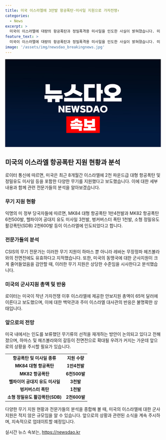 ```yaml
---
title: 미국 이스라엘에 3만발 항공폭탄·미사일 지원으로 가자전쟁↑
categories:
  - News
excerpt: >
  미국이 이스라엘에 대량의 항공폭탄과 정밀폭격용 미사일을 인도한 사실이 밝혀졌습니다. 미 정부 당국자들은 최근 8개월 동안 2천 파운드급 대형 항공폭탄인 MK84 및 다른 무기를 3만 발 이상 이스라엘에 전달했다고 밝혀졌습니다. 이러한 군사 지원은 이스라엘의 안보를 강화하고, 레바논의 헤즈볼라와의 전면전에 대비하기 위한 것으로 분석되고 있습니다. 미국의 군사 지원은 최근 가자 전쟁으로 인한 재고 부족을 보충하기 위한 것으로 보고 있습니다. SBS Biz는 여러분의 제보를 기다리고 있습니다. [홈페이지 바로가기](https://url.kr/9pghjn)
feature_text: >
  미국이 이스라엘에 대량의 항공폭탄과 정밀폭격용 미사일을 인도한 사실이 밝혀졌습니다. 미 정부 당국자들은 최근 8개월 동안 2천 파운드급 대형 항공폭탄인 MK84 및 다른 무기를 3만 발 이상 이스라엘에 전달했다고 밝혀졌습니다. 이러한 군사 지원은 이스라엘의 안보를 강화하고, 레바논의 헤즈볼라와의 전면전에 대비하기 위한 것으로 분석되고 있습니다. 미국의 군사 지원은 최근 가자 전쟁으로 인한 재고 부족을 보충하기 위한 것으로 보고 있습니다. SBS Biz는 여러분의 제보를 기다리고 있습니다. [홈페이지 바로가기](https://url.kr/9pghjn)
image: '/assets/img/newsdao_breakingnews.jpg'
---
```


<p><img src="/assets/img/newsdao_breakingnews.jpg" alt="implanttips 속보" /></p>

<h2 data-ke-size="size26">미국의 이스라엘 항공폭탄 지원 현황과 분석</h2>

<p data-ke-size="size16">로이터 통신에 따르면, 미국은 최근 8개월간 이스라엘에 2천 파운드급 대형 항공폭탄 및 정밀유도 미사일 등을 포함한 다양한 무기를 지원했다고 보도했습니다. 이에 대한 세부 내용과 함께 관련 전문가들의 분석을 알아보겠습니다.</p>

<h3>무기 지원 현황</h3>

<p data-ke-size="size16">익명의 미 정부 당국자들에 따르면, MK84 대형 항공폭탄 1만4천발과 MK82 항공폭탄 6천500발, 헬파이어 공대지 유도 미사일 3천발, 벙커버스터 폭탄 1천발, 소형 정밀유도 활강폭탄(SDB) 2천600발 등이 이스라엘에 인도되었다고 합니다.</p>

<h3>전문가들의 분석</h3>

<p data-ke-size="size16">CSIS의 무기 전문가는 이러한 무기 지원이 하마스 뿐 아니라 레바논 무장정파 헤즈볼라와의 전면전에도 유효하다고 지적했습니다. 또한, 미국의 동맹국에 대한 군사지원이 크게 줄어들었음을 감안할 때, 이러한 무기 지원은 상당한 수준임을 시사한다고 분석했습니다.</p>

<h3>미국의 군사지원 총액 및 반응</h3>

<p data-ke-size="size16">로이터는 미국이 작년 가자전쟁 이후 이스라엘에 제공한 안보지원 총액이 65억 달러에 이른다고 보도했으며, 이에 대한 백악관과 주미 이스라엘 대사관의 반응은 불명확한 상태입니다.</p>

<h3>앞으로의 전망</h3>

<p data-ke-size="size16">미국 내에서는 인도를 보류했던 무기류의 선적을 재개하는 방안이 논의되고 있다고 전해졌으며, 하마스 및 헤즈볼라와의 갈등이 전면전으로 확대될 우려가 커지는 가운데 앞으로의 상황을 주시할 필요가 있습니다.</p>

<table>
<tbody>
<tr>
<td style="text-align: center; height: 17px;"><b>항공폭탄 및 미사일 종류</b></td>
<td style="text-align: center; height: 17px;"><b>지원 수량</b></td>
</tr>
<tr>
<td style="text-align: center; height: 17px;"><b>MK84 대형 항공폭탄</b></td>
<td style="text-align: center; height: 17px;"><b>1만4천발</b></td>
</tr>
<tr>
<td style="text-align: center; height: 17px;"><b>MK82 항공폭탄</b></td>
<td style="text-align: center; height: 17px;"><b>6천500발</b></td>
</tr>
<tr>
<td style="text-align: center; height: 17px;"><b>헬파이어 공대지 유도 미사일</b></td>
<td style="text-align: center; height: 17px;"><b>3천발</b></td>
</tr>
<tr>
<td style="text-align: center; height: 17px;"><b>벙커버스터 폭탄</b></td>
<td style="text-align: center; height: 17px;"><b>1천발</b></td>
</tr>
<tr>
<td style="text-align: center; height: 17px;"><b>소형 정밀유도 활강폭탄(SDB)</b></td>
<td style="text-align: center; height: 17px;"><b>2천600발</b></td>
</tr>
</tbody>
</table>

<p data-ke-size="size16">다양한 무기 지원 현황과 전문가들의 분석을 종합해 볼 때, 미국의 이스라엘에 대한 군사지원은 적지 않은 규모임을 알 수 있습니다. 앞으로의 상황과 관련된 소식을 계속 주시하며, 지속적으로 업데이트할 예정입니다.</p>
실시간 뉴스 속보는, <a href="https://newsdao.kr" rel="dofollow">https://newsdao.kr</a>


